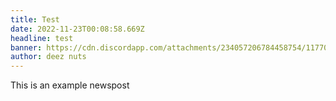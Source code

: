```yaml
---
title: Test
date: 2022-11-23T00:08:58.669Z
headline: test
banner: https://cdn.discordapp.com/attachments/234057206784458754/1177038471601336331/DiscordCanary_Cp5xBDPlAg.png
author: deez nuts
---
```


This is an example newspost
